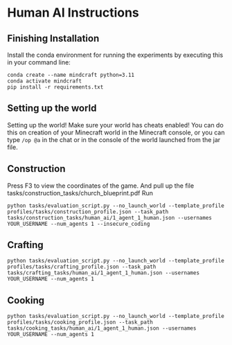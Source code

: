 # Human AI Instructions

## Finishing Installation 

Install the conda environment for running the experiments by executing this in your command line: 

```
conda create --name mindcraft python=3.11
conda activate mindcraft
pip install -r requirements.txt
```

## Setting up the world

Setting up the world! Make sure your world has cheats enabled! You can do this on creation of your Minecraft world in the Minecraft console, or you can type ```/op @a``` in the chat or in the console of the world launched from the jar file. 

## Construction 
Press F3 to view the coordinates of the game. And pull up the file tasks/construction_tasks/church_blueprint.pdf
Run 
```
python tasks/evaluation_script.py --no_launch_world --template_profile profiles/tasks/construction_profile.json --task_path tasks/construction_tasks/human_ai/1_agent_1_human.json --usernames YOUR_USERNAME --num_agents 1 --insecure_coding
```

## Crafting 

```
python tasks/evaluation_script.py --no_launch_world --template_profile profiles/tasks/crafting_profile.json --task_path tasks/crafting_tasks/human_ai/1_agent_1_human.json --usernames YOUR_USERNAME --num_agents 1
```

## Cooking 

```
python tasks/evaluation_script.py --no_launch_world --template_profile profiles/tasks/cooking_profile.json --task_path tasks/cooking_tasks/human_ai/1_agent_1_human.json --usernames YOUR_USERNAME --num_agents 1
```